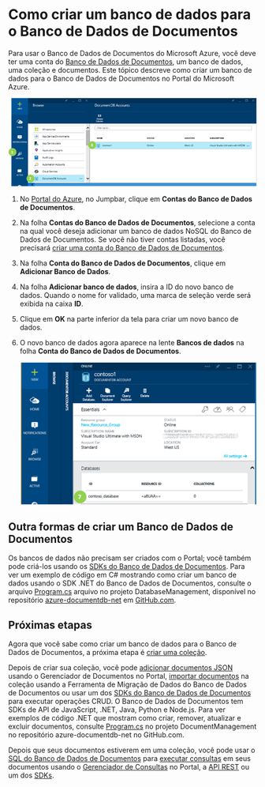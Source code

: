 <properties 
	pageTitle="Como criar um banco de dados no Banco de Dados de Documentos | Microsoft Azure" 
	description="Saiba como criar um banco de dados usando o portal de serviço online do Banco de Dados de Documentos do Azure, um banco de dados de documentos NoSQL para o JSON. Obtenha hoje mesmo uma avaliação gratuita." 
	keywords="como criar um banco de dados" 
	services="documentdb" 
	authors="mimig1" 
	manager="jhubbard" 
	editor="monicar" 
	documentationCenter=""/>

<tags 
	ms.service="documentdb" 
	ms.workload="data-services" 
	ms.tgt_pltfrm="na" 
	ms.devlang="na" 
	ms.topic="article" 
	ms.date="11/18/2015" 
	ms.author="mimig"/>

# Como criar um banco de dados para o Banco de Dados de Documentos

Para usar o Banco de Dados de Documentos do Microsoft Azure, você deve ter uma conta do [Banco de Dados de Documentos](documentdb-create-account.md), um banco de dados, uma coleção e documentos. Este tópico descreve como criar um banco de dados para o Banco de Dados de Documentos no Portal do Microsoft Azure.

![Captura de tela mostrando como criar um banco de dados, realçando o botão Procurar, Contas do Banco de Dados de Documentos na folha Procurar e uma conta do Banco de Dados de Documentos na folha Contas do Banco de Dados de Documentos](./media/documentdb-create-database/docdb-database-creation-1-3.png)

1.  No [Portal do Azure](https://portal.azure.com/), no Jumpbar, clique em **Contas do Banco de Dados de Documentos**. 

2.  Na folha **Contas do Banco de Dados de Documentos**, selecione a conta na qual você deseja adicionar um banco de dados NoSQL do Banco de Dados de Documentos. Se você não tiver contas listadas, você precisará [criar uma conta do Banco de Dados de Documentos](documentdb-create-account.md).

3. Na folha **Conta do Banco de Dados de Documentos**, clique em **Adicionar Banco de Dados**.

4. Na folha **Adicionar banco de dados**, insira a ID do novo banco de dados. Quando o nome for validado, uma marca de seleção verde será exibida na caixa **ID**.

5. Clique em **OK** na parte inferior da tela para criar um novo banco de dados.

7. O novo banco de dados agora aparece na lente **Bancos de dados** na folha **Conta do Banco de Dados de Documentos**.
 
	![Captura de tela do novo banco de dados na folha Conta do Banco de Dados de Documentos](./media/documentdb-create-database/docdb-database-creation-7.png)

## Outra formas de criar um Banco de Dados de Documentos

Os bancos de dados não precisam ser criados com o Portal; você também pode criá-los usando os [SDKs do Banco de Dados de Documentos](https://msdn.microsoft.com/library/azure/dn781482.aspx). Para ver um exemplo de código em C# mostrando como criar um banco de dados usando o SDK .NET do Banco de Dados de Documentos, consulte o arquivo [Program.cs](https://github.com/Azure/azure-documentdb-net/blob/master/samples/code-samples/DatabaseManagement/Program.cs) arquivo no projeto DatabaseManagement, disponível no repositório [azure-documentdb-net](https://github.com/Azure/azure-documentdb-net) em [GitHub.com](https://github.com).

## Próximas etapas

Agora que você sabe como criar um banco de dados para o Banco de Dados de Documentos, a próxima etapa é [criar uma coleção](documentdb-create-collection.md).

Depois de criar sua coleção, você pode [adicionar documentos JSON](documentdb-view-json-document-explorer.md) usando o Gerenciador de Documentos no Portal, [importar documentos](documentdb-import-data.md) na coleção usando a Ferramenta de Migração de Dados do Banco de Dados de Documentos ou usar um dos [SDKs do Banco de Dados de Documentos](https://msdn.microsoft.com/library/azure/dn781482.aspx) para executar operações CRUD. O Banco de Dados de Documentos tem SDKs de API de JavaScript, .NET, Java, Python e Node.js. Para ver exemplos de código .NET que mostram como criar, remover, atualizar e excluir documentos, consulte [Program.cs](https://github.com/Azure/azure-documentdb-net/blob/master/samples/code-samples/DocumentManagement/Program.cs) no projeto DocumentManagement no repositório azure-documentdb-net no GitHub.com.

Depois que seus documentos estiverem em uma coleção, você pode usar o [SQL do Banco de Dados de Documentos](documentdb-sql-query.md) para [executar consultas](documentdb-sql-query.md#executing-queries) em seus documentos usando o [Gerenciador de Consultas](documentdb-query-collections-query-explorer.md) no Portal, a [API REST](https://msdn.microsoft.com/library/azure/dn781481.aspx) ou um dos [SDKs](https://msdn.microsoft.com/library/azure/dn781482.aspx).

<!---HONumber=AcomDC_0107_2016-->